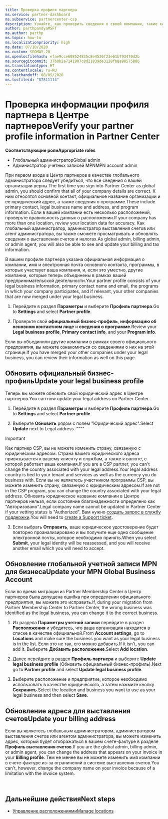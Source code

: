 ```yaml
---
title: Проверка профиля партнера
ms.service: partner-dashboard
ms.subservice: partnercenter-csp
description: Узнайте, как проверить сведения о своей компании, такие как основной контакт, адрес и сведения о программе. Вы можете также обновить свой юридический адрес и адрес для выставления счетов.
author: parthpandyaMSFT
ms.author: parthp
ms.topic: how-to
ms.localizationpriority: high
ms.date: 07/10/2020
ms.custom: SEOMAY.20
ms.openlocfilehash: efae9cce608524835c8e4526f23e61b793470d2b
ms.sourcegitcommit: 37b0b2a7141907c8d21839de3128fb8a98575886
ms.translationtype: HT
ms.contentlocale: ru-RU
ms.lasthandoff: 08/05/2020
ms.locfileid: "87811114"
---
```

# <a name="verify-your-partner-profile-information-in-partner-center"></a><span data-ttu-id="fa913-104">Проверка информации профиля партнера в Центре партнеров</span><span class="sxs-lookup"><span data-stu-id="fa913-104">Verify your partner profile information in Partner Center</span></span>

<span data-ttu-id="fa913-105">**Соответствующие роли**</span><span class="sxs-lookup"><span data-stu-id="fa913-105">**Appropriate roles**</span></span>

- <span data-ttu-id="fa913-106">Глобальный администратор</span><span class="sxs-lookup"><span data-stu-id="fa913-106">Global admin</span></span>
- <span data-ttu-id="fa913-107">Администратор учетных записей MPN</span><span class="sxs-lookup"><span data-stu-id="fa913-107">MPN account admin</span></span>

<span data-ttu-id="fa913-108">При первом входе в Центр партнеров в качестве глобального администратора следует убедиться, что все сведения о вашей организации верны.</span><span class="sxs-lookup"><span data-stu-id="fa913-108">The first time you sign into Partner Center as global admin, you should confirm that all of your company details are correct.</span></span> <span data-ttu-id="fa913-109">К ним относятся основной контакт, официальное название организации и ее юридический адрес, а также сведения о программе.</span><span class="sxs-lookup"><span data-stu-id="fa913-109">These include primary contact, legal business name and address, and program information.</span></span> <span data-ttu-id="fa913-110">Если в вашей компании есть несколько расположений, проверьте правильность данных о расположении.</span><span class="sxs-lookup"><span data-stu-id="fa913-110">If your company has more than one location, review your location data for accuracy.</span></span> <span data-ttu-id="fa913-111">Как глобальный администратор, администратор выставления счетов или агент администратора, вы также сможете просматривать и обновлять сведения о выставлении счетов и налогах.</span><span class="sxs-lookup"><span data-stu-id="fa913-111">As global admin, billing admin, or admin agent, you will also be able to see and update your billing and tax information.</span></span>

<span data-ttu-id="fa913-112">В вашем профиле партнера указана официальная информация о компании, имя и электронная почта основного контакта, программы, в которых участвует ваша компания, и, если это уместно, другие компании, которые теперь объединены в рамках вашей предпринимательской деятельности.</span><span class="sxs-lookup"><span data-stu-id="fa913-112">Your partner profile consists of your legal business information, primary contact name and email, the programs in which your company participates, and if relevant, your other companies that are now merged under your legal business.</span></span>

1. <span data-ttu-id="fa913-113">Перейдите в раздел **Параметры** и выберите **Профиль партнера**.</span><span class="sxs-lookup"><span data-stu-id="fa913-113">Go to **Settings** and select **Partner profile**.</span></span>

2. <span data-ttu-id="fa913-114">Проверьте свой **официальный бизнес-профиль**, **информацию об основном контактном лице** и **сведения о программе**.</span><span class="sxs-lookup"><span data-stu-id="fa913-114">Review your **Legal business profile**, **Primary contact info**, and your **Program info**.</span></span>

<span data-ttu-id="fa913-115">Если вы объединили другие компании в рамках своего официального предприятия, вы можете ознакомиться со сведениями о них на этой странице.</span><span class="sxs-lookup"><span data-stu-id="fa913-115">If you have merged your other companies under your legal business, you can review their information as well on this page.</span></span>

## <a name="update-your-legal-business-profile"></a><span data-ttu-id="fa913-116">Обновить официальный бизнес-профиль</span><span class="sxs-lookup"><span data-stu-id="fa913-116">Update your legal business profile</span></span>

<span data-ttu-id="fa913-117">Теперь вы можете обновить свой юридический адрес в Центре партнеров.</span><span class="sxs-lookup"><span data-stu-id="fa913-117">You can now update your legal address on Partner Center.</span></span>

1. <span data-ttu-id="fa913-118">Перейдите в раздел **Параметры** и выберите **Профиль партнера**.</span><span class="sxs-lookup"><span data-stu-id="fa913-118">Go to **Settings** and select **Partner profile**.</span></span> 

2. <span data-ttu-id="fa913-119">Выберите **Обновить** рядом с полем "Юридический адрес".</span><span class="sxs-lookup"><span data-stu-id="fa913-119">Select **Update** next to Legal address.</span></span> <span data-ttu-id="fa913-120">""</span><span class="sxs-lookup"><span data-stu-id="fa913-120">""</span></span>

>[!Important]
><span data-ttu-id="fa913-121">Как партнер CSP, вы не можете изменить страну, связанную с юридическим адресом. Страна вашего юридического адреса привязывается к вашему клиенту и службам, а также к валюте, с которой работает ваша компания.</span><span class="sxs-lookup"><span data-stu-id="fa913-121">If you are a CSP partner, you can't change the country associated with your legal address.Your legal address country is tied to your tenant and services as well as the currency you do business with.</span></span> <span data-ttu-id="fa913-122">Если вы не являетесь участником программы CSP, вы можете изменить страну, связанную с юридическим адресом.</span><span class="sxs-lookup"><span data-stu-id="fa913-122">If are not in the CSP program, you can change the country associated with your legal address.</span></span> <span data-ttu-id="fa913-123">Обновить юридическое название компании в Центре партнеров нельзя, если состояние благонадежности определено как "Авторизовано".</span><span class="sxs-lookup"><span data-stu-id="fa913-123">Legal company name cannot be updated in Partner Center if your vetting status is "Authorized".</span></span> <span data-ttu-id="fa913-124">Вам нужно [создать запрос в службу поддержки](https://partner.microsoft.com/dashboard/support/csp/servicerequests/create?stage=2&topicid=eb74583c-61b3-2124-bffc-00920e0ae772).</span><span class="sxs-lookup"><span data-stu-id="fa913-124">You will need to [create a Support ticket](https://partner.microsoft.com/dashboard/support/csp/servicerequests/create?stage=2&topicid=eb74583c-61b3-2124-bffc-00920e0ae772).</span></span>

3. <span data-ttu-id="fa913-125">Если выбрать **Отправить**, ваше юридическое удостоверение будет повторно проанализировано и вы получите еще одно сообщение электронной почты, которое необходимо принять.</span><span class="sxs-lookup"><span data-stu-id="fa913-125">When you select **Submit**, your legal identity will be reassessed, and you will receive another email which you will need to accept.</span></span>

## <a name="update-your-mpn-global-business-account"></a><span data-ttu-id="fa913-126">Обновление глобальной учетной записи MPN для бизнеса</span><span class="sxs-lookup"><span data-stu-id="fa913-126">Update your MPN Global Business Account</span></span>

<span data-ttu-id="fa913-127">Если во время миграции из Partner Membership Center в Центр партнеров была допущена ошибка при определении официального предприятия, вы можете это исправить.</span><span class="sxs-lookup"><span data-stu-id="fa913-127">If, during your migration from Partner Membership Center to Partner Center, the wrong business was identified as the legal business, you can change it to the correct business.</span></span>

1. <span data-ttu-id="fa913-128">Из раздела **Параметры учетной записи** перейдите в раздел **Расположения** и убедитесь, что ваша организация находится в списке в качестве официальной.</span><span class="sxs-lookup"><span data-stu-id="fa913-128">From **Account settings**, go to **Locations** and make sure the business you want as your legal business is in the list.</span></span> <span data-ttu-id="fa913-129">Если это не так, его можно добавить.</span><span class="sxs-lookup"><span data-stu-id="fa913-129">If it isn't, you can add it.</span></span> <span data-ttu-id="fa913-130">Выберите **Добавить расположение**.</span><span class="sxs-lookup"><span data-stu-id="fa913-130">Select **Add location**.</span></span>

2. <span data-ttu-id="fa913-131">Далее перейдите в раздел **Профиль партнера** и выберите **Update legal business profile** (Обновить официальный бизнес-профиль).</span><span class="sxs-lookup"><span data-stu-id="fa913-131">Next go to **Partner profile** and select **Update legal business profile**.</span></span>

3. <span data-ttu-id="fa913-132">Выберите расположение и предприятие, которое необходимо использовать в качестве юридического, а затем нажмите кнопку **Сохранить**.</span><span class="sxs-lookup"><span data-stu-id="fa913-132">Select the location and business you want to use as your legal business and then select **Save**.</span></span>

## <a name="update-your-billing-address"></a><span data-ttu-id="fa913-133">Обновление адреса для выставления счетов</span><span class="sxs-lookup"><span data-stu-id="fa913-133">Update your billing address</span></span>

<span data-ttu-id="fa913-134">Если вы являетесь глобальным администратором, администратором выставления счетов или агентом администратора, вы можете изменить адрес, который будет отображаться в вашем счете-фактуре в разделе **Профиль выставления счетов**.</span><span class="sxs-lookup"><span data-stu-id="fa913-134">If you are the global admin, billing admin, or admin agent, you can change the address that appears on your invoice in your **Billing profile**.</span></span> <span data-ttu-id="fa913-135">Тем не менее вы не можете изменить имя компании в счете-фактуре из-за ограничений в системе выставления счетов.</span><span class="sxs-lookup"><span data-stu-id="fa913-135">You can't, however, change the company name on your invoice because of a limitation with the invoice system.</span></span>

 
## <a name="next-steps"></a><span data-ttu-id="fa913-136">Дальнейшие действия</span><span class="sxs-lookup"><span data-stu-id="fa913-136">Next steps</span></span>

- [<span data-ttu-id="fa913-137">Управление расположениями</span><span class="sxs-lookup"><span data-stu-id="fa913-137">Manage locations</span></span>](manage-locations.md)

